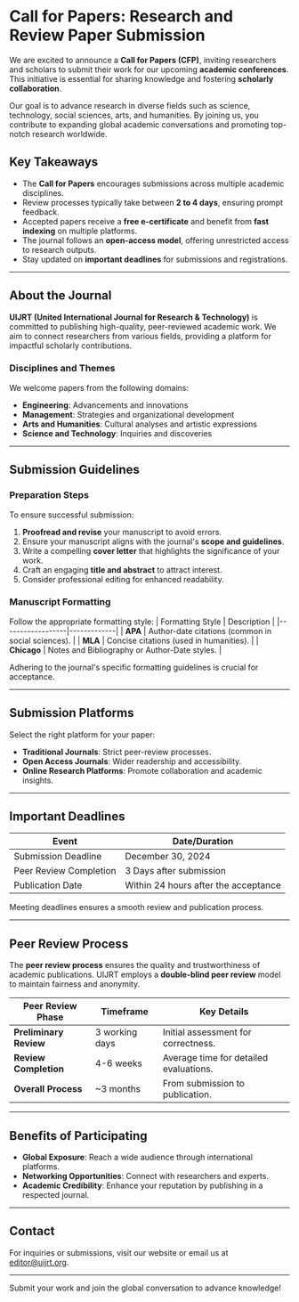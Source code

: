 # Call for Papers: Research and Review Paper Submission

We are excited to announce a **Call for Papers (CFP)**, inviting researchers and scholars to submit their work for our upcoming **academic conferences**. This initiative is essential for sharing knowledge and fostering **scholarly collaboration**.

Our goal is to advance research in diverse fields such as science, technology, social sciences, arts, and humanities. By joining us, you contribute to expanding global academic conversations and promoting top-notch research worldwide.

## Key Takeaways
- The **Call for Papers** encourages submissions across multiple academic disciplines.
- Review processes typically take between **2 to 4 days**, ensuring prompt feedback.
- Accepted papers receive a **free e-certificate** and benefit from **fast indexing** on multiple platforms.
- The journal follows an **open-access model**, offering unrestricted access to research outputs.
- Stay updated on **important deadlines** for submissions and registrations.

---

## About the Journal
**UIJRT (United International Journal for Research & Technology)** is committed to publishing high-quality, peer-reviewed academic work. We aim to connect researchers from various fields, providing a platform for impactful scholarly contributions.

### Disciplines and Themes
We welcome papers from the following domains:
- **Engineering**: Advancements and innovations
- **Management**: Strategies and organizational development
- **Arts and Humanities**: Cultural analyses and artistic expressions
- **Science and Technology**: Inquiries and discoveries

---

## Submission Guidelines

### Preparation Steps
To ensure successful submission:
1. **Proofread and revise** your manuscript to avoid errors.
2. Ensure your manuscript aligns with the journal's **scope and guidelines**.
3. Write a compelling **cover letter** that highlights the significance of your work.
4. Craft an engaging **title and abstract** to attract interest.
5. Consider professional editing for enhanced readability.

### Manuscript Formatting
Follow the appropriate formatting style:
| Formatting Style | Description |
|------------------|-------------|
| **APA**          | Author-date citations (common in social sciences). |
| **MLA**          | Concise citations (used in humanities). |
| **Chicago**      | Notes and Bibliography or Author-Date styles. |

Adhering to the journal's specific formatting guidelines is crucial for acceptance.

---

## Submission Platforms
Select the right platform for your paper:
- **Traditional Journals**: Strict peer-review processes.
- **Open Access Journals**: Wider readership and accessibility.
- **Online Research Platforms**: Promote collaboration and academic insights.

---

## Important Deadlines
| Event                       | Date/Duration           |
|-----------------------------|----------------|
| Submission Deadline         | December 30, 2024 |
| Peer Review Completion      | 3 Days after submission |
| Publication Date            | Within 24 hours after the acceptance |

Meeting deadlines ensures a smooth review and publication process.

---

## Peer Review Process
The **peer review process** ensures the quality and trustworthiness of academic publications. UIJRT employs a **double-blind peer review** model to maintain fairness and anonymity.

| Peer Review Phase    | Timeframe         | Key Details                               |
|----------------------|-------------------|-------------------------------------------|
| **Preliminary Review** | 3 working days   | Initial assessment for correctness.       |
| **Review Completion**  | 4-6 weeks        | Average time for detailed evaluations.    |
| **Overall Process**    | ~3 months        | From submission to publication.           |

---

## Benefits of Participating
- **Global Exposure**: Reach a wide audience through international platforms.
- **Networking Opportunities**: Connect with researchers and experts.
- **Academic Credibility**: Enhance your reputation by publishing in a respected journal.

---

## Contact
For inquiries or submissions, visit our website or email us at [editor@uijrt.org](mailto:editor@uijrt.org).

---

Submit your work and join the global conversation to advance knowledge!
